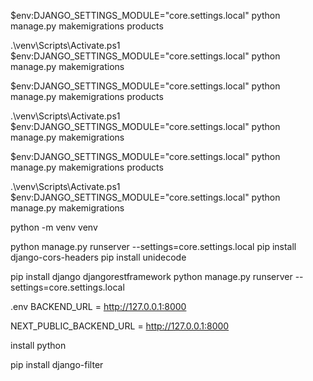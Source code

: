 $env:DJANGO_SETTINGS_MODULE="core.settings.local" python manage.py makemigrations products

.\venv\Scripts\Activate.ps1
$env:DJANGO_SETTINGS_MODULE="core.settings.local" python manage.py makemigrations

$env:DJANGO_SETTINGS_MODULE="core.settings.local" python manage.py makemigrations products

.\venv\Scripts\Activate.ps1
$env:DJANGO_SETTINGS_MODULE="core.settings.local" python manage.py makemigrations 


$env:DJANGO_SETTINGS_MODULE="core.settings.local"
python manage.py makemigrations products

.\venv\Scripts\Activate.ps1  
$env:DJANGO_SETTINGS_MODULE="core.settings.local"
python manage.py makemigrations

python -m venv venv

python manage.py runserver --settings=core.settings.local
pip install django-cors-headers 
pip install unidecode

pip install django djangorestframework
python manage.py runserver --settings=core.settings.local

.env
 BACKEND_URL = http://127.0.0.1:8000

NEXT_PUBLIC_BACKEND_URL = http://127.0.0.1:8000



install python

pip install django-filter
